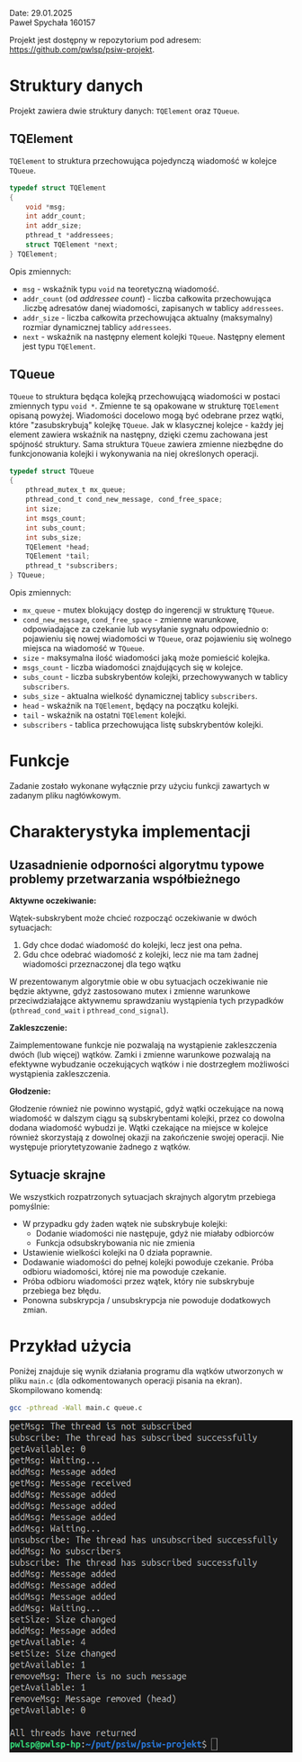 Date: 29.01.2025<br>
Paweł Spychała 160157

Projekt jest dostępny w repozytorium pod adresem:  
https://github.com/pwlsp/psiw-projekt.

# Struktury danych

Projekt zawiera dwie struktury danych: `TQElement` oraz `TQueue`.

## TQElement
`TQElement` to struktura przechowująca pojedynczą wiadomość w kolejce `TQueue`.

```c
typedef struct TQElement
{
    void *msg;
    int addr_count;
    int addr_size;
    pthread_t *addressees;
    struct TQElement *next;
} TQElement;
```

Opis zmiennych:
- `msg` - wskaźnik typu `void` na teoretyczną wiadomość.
- `addr_count` (od *addressee count*) - liczba całkowita przechowująca .liczbę adresatów danej wiadomości, zapisanych w tablicy `addressees`.
- `addr_size` - liczba całkowita przechowująca aktualny (maksymalny) rozmiar dynamicznej tablicy `addressees`.
- `next` - wskaźnik na następny element kolejki `TQueue`. Następny element jest typu `TQElement`.

## TQueue

`TQueue` to struktura będąca kolejką przechowującą wiadomości w postaci zmiennych typu `void *`. Zmienne te są opakowane w strukturę `TQElement` opisaną powyżej. Wiadomości docelowo mogą być odebrane przez wątki, które "zasubskrybują" kolejkę `TQueue`. Jak w klasycznej kolejce - każdy jej element zawiera wskaźnik na następny, dzięki czemu zachowana jest spójność struktury. Sama struktura `TQueue` zawiera zmienne niezbędne do funkcjonowania kolejki i wykonywania na niej określonych operacji.

```c
typedef struct TQueue
{
    pthread_mutex_t mx_queue;
    pthread_cond_t cond_new_message, cond_free_space;
    int size;
    int msgs_count;
    int subs_count;
    int subs_size;
    TQElement *head;
    TQElement *tail;
    pthread_t *subscribers;
} TQueue;
```

Opis zmiennych:
- `mx_queue` - mutex blokujący dostęp do ingerencji w strukturę `TQueue`.
- `cond_new_message`, `cond_free_space` - zmienne warunkowe, odpowiadające za czekanie lub wysyłanie sygnału odpowiednio o: pojawieniu się nowej wiadomości w `TQueue`, oraz pojawieniu się wolnego miejsca na wiadomość w `TQueue`.
- `size` - maksymalna ilość wiadomości jaką może pomieścić kolejka.
- `msgs_count` - liczba wiadomości znajdujących się w kolejce.
- `subs_count` - liczba subskrybentów kolejki, przechowywanych w tablicy `subscribers`.
- `subs_size` - aktualna wielkość dynamicznej tablicy `subscribers`.
- `head` - wskaźnik na `TQElement`, będący na początku kolejki.
- `tail` - wskaźnik na ostatni `TQElement` kolejki.
- `subscribers` - tablica przechowująca listę subskrybentów kolejki.

# Funkcje

Zadanie zostało wykonane wyłącznie przy użyciu funkcji zawartych w zadanym pliku nagłówkowym.

# Charakterystyka implementacji

## Uzasadnienie odporności algorytmu typowe problemy przetwarzania współbieżnego

**Aktywne oczekiwanie:**

Wątek-subskrybent może chcieć rozpocząć oczekiwanie w dwóch sytuacjach:
1. Gdy chce dodać wiadomość do kolejki, lecz jest ona pełna.
2. Gdu chce odebrać wiadomość z kolejki, lecz nie ma tam żadnej wiadomości przeznaczonej dla tego wątku

W prezentowanym algorytmie obie w obu sytuacjach oczekiwanie nie będzie aktywne, gdyż zastosowano mutex i zmienne warunkowe przeciwdziałające aktywnemu sprawdzaniu wystąpienia tych przypadków (`pthread_cond_wait` i `pthread_cond_signal`).

**Zakleszczenie:**

Zaimplementowane funkcje nie pozwalają na wystąpienie zakleszczenia dwóch (lub więcej) wątków. Zamki i zmienne warunkowe pozwalają na efektywne wybudzanie oczekujących wątków i nie dostrzegłem możliwości wystąpienia zakleszczenia.

**Głodzenie:**

Głodzenie również nie powinno wystąpić, gdyż wątki oczekujące na nową wiadomość w dalszym ciągu są subskrybentami kolejki, przez co dowolna dodana wiadomość wybudzi je. Wątki czekające na miejsce w kolejce również skorzystają z dowolnej okazji na zakończenie swojej operacji. Nie występuje priorytetyzowanie żadnego z wątków.

## Sytuacje skrajne

We wszystkich rozpatrzonych sytuacjach skrajnych algorytm przebiega pomyślnie:
- W przypadku gdy żaden wątek nie subskrybuje kolejki:
	- Dodanie wiadomości nie następuje, gdyż nie miałaby odbiorców
	- Funkcja odsubskrybowania nic nie zmienia
- Ustawienie wielkości kolejki na 0 działa poprawnie.
- Dodawanie wiadomości do pełnej kolejki powoduje czekanie. Próba odbioru wiadomości, której nie ma powoduje czekanie.
- Próba odbioru wiadomości przez wątek, który nie subskrybuje przebiega bez błędu.
- Ponowna subskrypcja / unsubskrypcja nie powoduje dodatkowych zmian.

# Przykład użycia

Poniżej znajduje się wynik działania programu dla wątków utworzonych w pliku `main.c` (dla odkomentowanych operacji pisania na ekran).
Skompilowano komendą:
``` bash
gcc -pthread -Wall main.c queue.c
```

![](./sprawozdanie_przyklad.png)